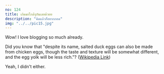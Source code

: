 ```yaml
---
no: 124
title: เกิดมาไกล้ๆกันเลยด้วยย
description: "คิดแล้วก็อยากกอด"
img: "../../pic15.jpg"
---
```


Wow! I love blogging so much already.

Did you know that "despite its name, salted duck eggs can also be made from
chicken eggs, though the taste and texture will be somewhat different, and the
egg yolk will be less rich."?
([Wikipedia Link](https://en.wikipedia.org/wiki/Salted_duck_egg))

Yeah, I didn't either.
